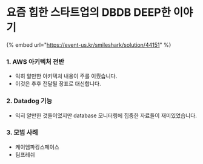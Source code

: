 # 요즘 힙한 스타트업의 DBDB DEEP한 이야기

{% embed url="https://event-us.kr/smileshark/solution/44151" %}

### 1. AWS 아키텍처 전반 <a href="#1.-aws" id="1.-aws"></a>

* 익히 알만한 아키텍처 내용이 주를 이뤘습니다.
* 이것은 추후 전달될 장표로 대신합니다.

### 2. Datadog 기능 <a href="#2.-datadog" id="2.-datadog"></a>

* 익히 알만한 것들이었지만 database 모니터링에 집중한 자료들이 재미있었습니다.

### 3. 모범 사례 <a href="#3." id="3."></a>

* 케이엠파킹스페이스
* 팀프레쉬
